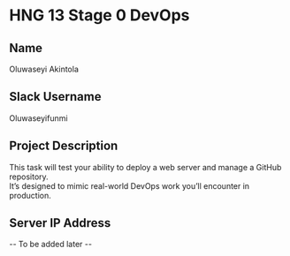 # HNG 13 Stage 0 DevOps

## Name
Oluwaseyi Akintola

## Slack Username
Oluwaseyifunmi

## Project Description
This task will test your ability to deploy a web server and manage a GitHub repository.  
It’s designed to mimic real-world DevOps work you’ll encounter in production.

## Server IP Address
-- To be added later --
